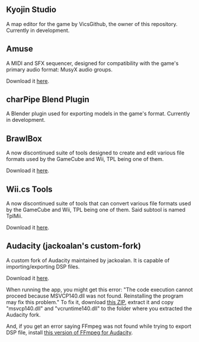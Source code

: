 ## Kyojin Studio
A map editor for the game by VicsGithub, the owner of this repository. Currently in development.

## Amuse
A MIDI and SFX sequencer, designed for compatibility with the game's primary audio format: MusyX audio groups.

Download it [here](https://github.com/AxioDL/amuse/releases/download/v1.15/amuse-2018_09_08-win64.zip).
## charPipe Blend Plugin
A Blender plugin used for exporting models in the game's format. Currently in development.
## BrawlBox
A now discontinued suite of tools designed to create and edit various file formats used by the GameCube and Wii, TPL being one of them.

Download it [here](https://github.com/libertyernie/brawltools/releases/download/v0.78_h1/BrawlBox.v0.78.Hotfix.1.exe).
## Wii.cs Tools
A now discontinued suite of tools that can convert various file formats used by the GameCube and Wii, TPL being one of them. Said subtool is named TplMii.

Download it [here](https://storage.googleapis.com/google-code-archive-downloads/v2/code.google.com/showmiiwads/Wii.cs%20Tools%200.3.rar).
## Audacity (jackoalan's custom-fork)
A custom fork of Audacity maintained by jackoalan. It is capable of importing/exporting DSP files.

Download it [here](https://github.com/libertyernie/brawltools/releases/download/v0.78_h1/BrawlBox.v0.78.Hotfix.1.exe).

When running the app, you might get this error: "The code execution cannot proceed because MSVCP140.dll was not found. Reinstalling the program may fix this problem." To fix it, download [this ZIP](https://www.fosshub.com/Audacity-old.html?dwl=audacity-win-2.3.0.zip), extract it and copy "msvcp140.dll" and "vcruntime140.dll" to the folder where you extracted the Audacity fork.

And, if you get an error saying FFmpeg was not found while trying to export DSP file, install [this version of FFmpeg for Audacity](https://lame.buanzo.org/ffmpeg-win-2.2.2.exe).
